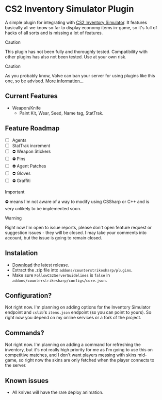 # CS2 Inventory Simulator Plugin

A simple plugin for integrating with [CS2 Inventory Simulator](https://inventory.cstrike.app). It features basically all we know so far to display economy items in-game, so it's full of hacks of all sorts and is missing a lot of features.

> [!CAUTION]
> This plugin has not been fully and thoroughly tested. Compatibility with other plugins has also not been tested. Use at your own risk.

> [!CAUTION]
> As you probably know, Valve can ban your server for using plugins like this one, so be advised. [More information...](https://blog.counter-strike.net/index.php/server_guidelines)

## Current Features

- Weapon/Knife
  - Paint Kit, Wear, Seed, Name tag, StatTrak.

## Feature Roadmap

- [ ] Agents
- [ ] StatTrak increment
- [ ] ⛔ Weapon Stickers
- [ ] ⛔ Pins
- [ ] ⛔ Agent Patches
- [ ] ⛔ Gloves
- [ ] ⛔ Graffiti

> [!IMPORTANT]  
> ⛔ means I'm not aware of a way to modify using CSSharp or C++ and is very unlikely to be implemented soon.

> [!WARNING]  
> Right now I'm open to issue reports, please don't open feature request or suggestion issues - they will be closed. I may take your comments into account, but the issue is going to remain closed.

## Instalation

- [Download](https://github.com/ianlucas/cs2-InventorySimulatorPlugin/releases) the latest release.
- Extract the .zip file into `addons/counterstrikesharp/plugins`.
- Make sure `FollowCS2ServerGuidelines` is `false` in `addons/counterstrikesharp/configs/core.json`.

## Configuration?

Not right now. I'm planning on adding options for the Inventory Simulator endpoint and `cslib`'s `items.json` endpoint (so you can point to yours). So right now you depend on my online services or a fork of the project.

## Commands?

Not right now. I'm planning on adding a command for refreshing the inventory, but it's not really high priority for me as I'm going to use this on competitive matches, and I don't want players messing with skins mid-game, so right now the skins are only fetched when the player connects to the server.

## Known issues

- All knives will have the rare deploy animation.
